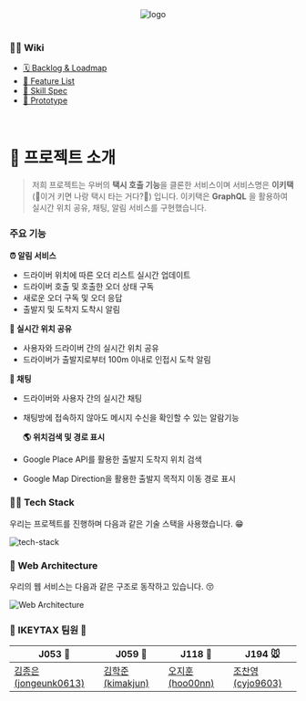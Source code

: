<div align="center">
    <img src="https://user-images.githubusercontent.com/49899406/99350122-fac60980-28e0-11eb-837b-0119d3c34836.png" alt="logo" />
</div>
<br/>

### 💁🏻 Wiki

- [🗓 Backlog & Loadmap](https://docs.google.com/spreadsheets/d/1pfcIS6wGO8Kft20cD9c0Z9SHDwTE0-QXbkVGVtAeVes/edit?ts=5fb4da99#gid=1253300756)
- [📑 Feature List](https://github.com/boostcamp-2020/Project09-A-Uber/wiki/%F0%9F%93%91-Feature-List)
- [🔨 Skill Spec](https://github.com/boostcamp-2020/Project09-A-Uber/wiki/%F0%9F%94%A8-Skill-Spec)
- [:iphone: Prototype](https://www.figma.com/proto/OEeQ7HlivgkE5jnzQ6obtu/%EC%9D%B4%ED%82%A4%ED%83%80?node-id=1%3A2&scaling=scale-down)

<br/>

# 🚖 프로젝트 소개

> 저희 프로젝트는 우버의 **택시 호출 기능**을 클론한 서비스이며 서비스명은 **이키택**(🙈이거 키면 나랑 택시 타는 거다?🙈) 입니다.
> 이키택은 **GraphQL** 을 활용하여 실시간 위치 공유, 채팅, 알림 서비스를 구현했습니다.

### 주요 기능

**⏰ 알림 서비스**

- 드라이버 위치에 따른 오더 리스트 실시간 업데이트
- 드라이버 호출 및 호출한 오더 상태 구독
- 새로운 오더 구독 및 오더 응답
- 출발지 및 도착지 도착시 알림

**🚕 실시간 위치 공유**

- 사용자와 드라이버 간의 실시간 위치 공유
- 드라이버가 출발지로부터 100m 이내로 인접시 도착 알림

**💬 채팅**

- 드라이버와 사용자 간의 실시간 채팅
- 채팅방에 접속하지 않아도 메시지 수신을 확인할 수 있는 알람기능

  **🌎 위치검색 및 경로 표시**

- Google Place API를 활용한 출발지 도착지 위치 검색
- Google Map Direction을 활용한 출발지 목적지 이동 경로 표시

### 🤹‍♂ Tech Stack

우리는 프로젝트를 진행하며 다음과 같은 기술 스택을 사용했습니다. 😁

![tech-stack](https://user-images.githubusercontent.com/52775389/102004371-6de16500-3d53-11eb-8118-82135dc8dbdd.png)

### 🔨 Web Architecture

우리의 웹 서비스는 다음과 같은 구조로 동작하고 있습니다. 😚

![Web Architecture](https://user-images.githubusercontent.com/52775389/102004383-82bdf880-3d53-11eb-9aee-7cbdcb96a3de.png)

### 🙈 IKEYTAX 팀원 🙈

| J053 :honeybee:                                         | J059 👻                                         | J118 🐸                                       | J194 🐭                                         |
| ------------------------------------------------------- | ----------------------------------------------- | --------------------------------------------- | ----------------------------------------------- |
| [김종은(jongeunk0613)](https://github.com/jongeunk0613) | [김학준(kimakjun)](https://github.com/Kimakjun) | [오지훈(hoo00nn)](https://github.com/hoo00nn) | [조찬영(cyjo9603)](https://github.com/cyjo9603) |
